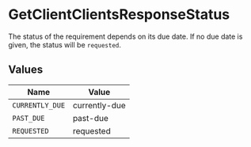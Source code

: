 # GetClientClientsResponseStatus

The status of the requirement depends on its due date.
If no due date is given, the status will be `requested`.


## Values

| Name            | Value           |
| --------------- | --------------- |
| `CURRENTLY_DUE` | currently-due   |
| `PAST_DUE`      | past-due        |
| `REQUESTED`     | requested       |